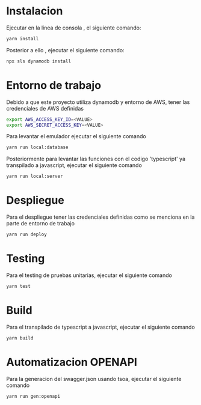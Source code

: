 # Instalacion 

Ejecutar en la linea de consola , el siguiente comando:

```bash
yarn install
```

Posterior a ello , ejecutar el siguiente comando:

```bash
npx sls dynamodb install
```

# Entorno de trabajo
Debido a que este proyecto utiliza dynamodb y entorno de AWS, tener las credenciales de AWS definidas

```bash
export AWS_ACCESS_KEY_ID=<VALUE>
export AWS_SECRET_ACCESS_KEY=<VALUE>
```

Para levantar el emulador ejecutar el siguiente comando

```bash
yarn run local:database
```

Posteriormente para levantar las funciones con el codigo 'typescript' ya transpilado a javascript, ejecutar el siguiente comando

```bash
yarn run local:server
```
# Despliegue
Para el despliegue tener las credenciales definidas como se menciona en la parte de entorno de trabajo

```bash
yarn run deploy
```

# Testing
Para el testing de pruebas unitarias, ejecutar el siguiente comando

```bash
yarn test
```

# Build
Para el transpilado de typescript a javascript, ejecutar el siguiente comando

```bash
yarn build
```

# Automatizacion OPENAPI
Para la generacion del swagger.json usando tsoa, ejecutar el siguiente comando

```bash
yarn run gen:openapi
```